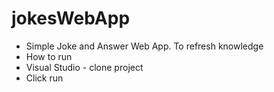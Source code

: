 # jokesWebApp

- Simple Joke and Answer Web App. To refresh knowledge
- How to run
- Visual Studio - clone project 
- Click run
